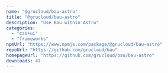 ```yaml
---
name: "@grucloud/bau-astro"
title: "@grucloud/bau-astro"
description: "Use Bau within Astro"
categories:
  - "css+ui"
  - "frameworks"
npmUrl: "https://www.npmjs.com/package/@grucloud/bau-astro"
repoUrl: "https://github.com/grucloud/bau"
homepageUrl: "https://github.com/grucloud/bau/bau-astro"
downloads: 41
---
```

